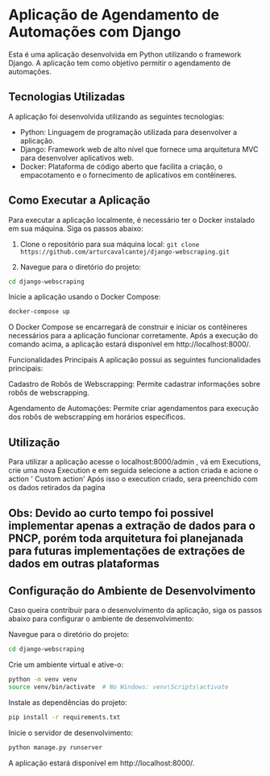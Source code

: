 # Aplicação de Agendamento de Automações com Django

Esta é uma aplicação desenvolvida em Python utilizando o framework Django. A aplicação tem como objetivo permitir o agendamento de automações.

## Tecnologias Utilizadas

A aplicação foi desenvolvida utilizando as seguintes tecnologias:

- Python: Linguagem de programação utilizada para desenvolver a aplicação.
- Django: Framework web de alto nível que fornece uma arquitetura MVC para desenvolver aplicativos web.
- Docker: Plataforma de código aberto que facilita a criação, o empacotamento e o fornecimento de aplicativos em contêineres.

## Como Executar a Aplicação

Para executar a aplicação localmente, é necessário ter o Docker instalado em sua máquina. Siga os passos abaixo:

1. Clone o repositório para sua máquina local: `git clone https://github.com/arturcavalcantej/django-webscraping.git`

2. Navegue para o diretório do projeto:

```bash
cd django-webscraping
```
Inicie a aplicação usando o Docker Compose:
```bash
docker-compose up
```

O Docker Compose se encarregará de construir e iniciar os contêineres necessários para a aplicação funcionar corretamente. Após a execução do comando acima, a aplicação estará disponível em http://localhost:8000/.

Funcionalidades Principais
A aplicação possui as seguintes funcionalidades principais:

Cadastro de Robôs de Webscrapping: Permite cadastrar informações sobre robôs de webscrapping.

Agendamento de Automações: Permite criar agendamentos para execução dos robôs de webscrapping em horários específicos.

## Utilização

Para utilizar a aplicação acesse o localhost:8000/admin , vá em Executions, crie uma nova Execution e em seguida selecione a action criada e acione o action ' Custom action'
Após isso o execution criado, sera preenchido com os dados retirados da pagina

## Obs: Devido ao curto tempo foi possivel implementar apenas a extração de dados para o PNCP,  porém toda arquitetura foi planejanada para futuras implementações de extrações de dados em outras plataformas


## Configuração do Ambiente de Desenvolvimento
Caso queira contribuir para o desenvolvimento da aplicação, siga os passos abaixo para configurar o ambiente de desenvolvimento:

Navegue para o diretório do projeto:


```	bash
cd django-webscraping
```	

Crie um ambiente virtual e ative-o:
```bash
python -m venv venv
source venv/bin/activate  # No Windows: venv\Scripts\activate
```
Instale as dependências do projeto:
```bash
pip install -r requirements.txt
```

Inicie o servidor de desenvolvimento:
```bash
python manage.py runserver
```	
A aplicação estará disponível em http://localhost:8000/.
